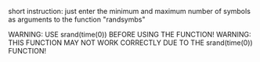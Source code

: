 short instruction:
just enter the minimum and maximum number of symbols as arguments to the function "randsymbs"

WARNING: USE srand(time(0)) BEFORE USING THE FUNCTION!
WARNING: THIS FUNCTION MAY NOT WORK CORRECTLY DUE TO THE srand(time(0)) FUNCTION!